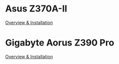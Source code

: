 # Asus Z370A-II 

[Overview & Installation](asus_prime_z370a-ii/README.md)

# Gigabyte Aorus Z390 Pro

[Overview & Installation](gigabyte_z390_aorus_pro/README.md)


